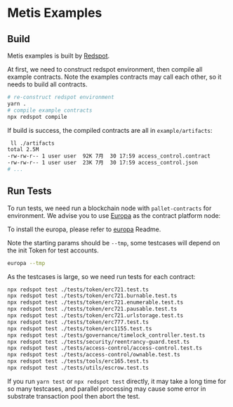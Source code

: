 # Metis Examples

## Build

Metis examples is built by [Redspot](https://redspot.patract.io/).

At first, we need to construct redspot environment, then compile all example contracts. Note the examples contracts may call each other, so it needs to build all contracts.

```bash
# re-construct redspot environment
yarn .
# compile example contracts
npx redspot compile
```

If build is success, the compiled contracts are all in `example/artifacts`:

```bash
 ll ./artifacts  
total 2.5M
-rw-rw-r-- 1 user user  92K 7月  30 17:59 access_control.contract
-rw-rw-r-- 1 user user  23K 7月  30 17:59 access_control.json
# ...
```

## Run Tests

To run tests, we need run a blockchain node with `pallet-contracts` for environment. We advise you to use [Europa](https://github.com/patractlabs/europa) as the contract platform node:

To install the europa, please refer to [europa](https://github.com/patractlabs/europa) Readme.

Note the starting params should be `--tmp`, some testcases will depend on the init Token for test accounts.

```bash
europa --tmp
```

As the testcases is large, so we need run tests for each contract:

```bash
npx redspot test ./tests/token/erc721.test.ts
npx redspot test ./tests/token/erc721.burnable.test.ts
npx redspot test ./tests/token/erc721.enumerable.test.ts
npx redspot test ./tests/token/erc721.pausable.test.ts
npx redspot test ./tests/token/erc721.urlstorage.test.ts
npx redspot test ./tests/token/erc777.test.ts
npx redspot test ./tests/token/erc1155.test.ts
npx redspot test ./tests/governance/timelock_controller.test.ts
npx redspot test ./tests/security/reentrancy-guard.test.ts
npx redspot test ./tests/access-control/access-control.test.ts
npx redspot test ./tests/access-control/ownable.test.ts
npx redspot test ./tests/tools/erc165.test.ts
npx redspot test ./tests/utils/escrow.test.ts
```

If you run `yarn test` or `npx redspot test` directly, it may take a long time for so many testcases, and parallel processing may cause some error in substrate transaction pool then abort the test.
